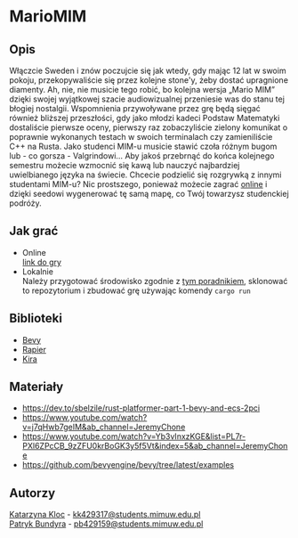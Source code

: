 # MarioMIM

## Opis
Włączcie Sweden i znów poczujcie się jak wtedy,
gdy mając 12 lat w swoim pokoju, przekopywaliście się przez kolejne stone'y,
żeby dostać upragnione diamenty.
Ah, nie, nie musicie tego robić,
bo kolejna wersja „Mario MIM” dzięki swojej wyjątkowej szacie audiowizualnej
przeniesie was do stanu tej błogiej nostalgii.
Wspomnienia przywoływane przez grę będą sięgać również bliższej przeszłości,
gdy jako młodzi kadeci Podstaw Matematyki dostaliście pierwsze oceny,
pierwszy raz zobaczyliście zielony komunikat o poprawnie wykonanych testach w swoich terminalach
czy zamieniliście C++ na Rusta.
Jako studenci MIM-u musicie stawić czoła różnym bugom lub - co gorsza - Valgrindowi…
Aby jakoś przebrnąć do końca kolejnego semestru możecie wzmocnić się kawą lub
nauczyć najbardziej uwielbianego języka na świecie.
Chcecie podzielić się rozgrywką z innymi studentami MIM-u?
Nic prostszego, ponieważ możecie zagrać [online](https://pbundyra.github.io/wasm-deploy/)
i dzięki seedowi wygenerować tę samą mapę, co Twój towarzysz studenckiej podróży.

## Jak grać
- Online\
  [link do gry](https://pbundyra.github.io/wasm-deploy/)
- Lokalnie\
  Należy przygotować środowisko zgodnie z [tym poradnikiem](https://bevyengine.org/learn/book/getting-started/setup/),
  sklonować to repozytorium i zbudować grę używając komendy `cargo run`

## Biblioteki
- [Bevy](https://bevyengine.org)
- [Rapier](https://rapier.rs)
- [Kira](https://github.com/tesselode/kira)

## Materiały
- https://dev.to/sbelzile/rust-platformer-part-1-bevy-and-ecs-2pci
- https://www.youtube.com/watch?v=j7qHwb7geIM&ab_channel=JeremyChone
- https://www.youtube.com/watch?v=Yb3vInxzKGE&list=PL7r-PXl6ZPcCB_9zZFU0krBoGK3y5f5Vt&index=5&ab_channel=JeremyChone
- https://github.com/bevyengine/bevy/tree/latest/examples

## Autorzy
[Katarzyna Kloc](https://github.com/KatKlo) - kk429317@students.mimuw.edu.pl\
[Patryk Bundyra](https://github.com/PBundyra) - pb429159@students.mimuw.edu.pl
